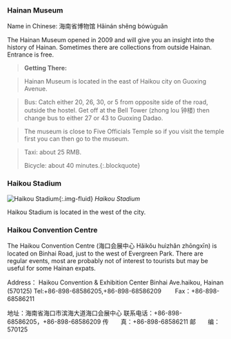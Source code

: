 
### Hainan Museum


Name in Chinese: 海南省博物馆 Hǎinán shěng bówùguǎn

The Hainan Museum opened in 2009 and will give you an insight into the history of Hainan. Sometimes there are collections from outside Hainan. Entrance is free.

> **Getting There:**

> Hainan Museum is located in the east of Haikou city on Guoxing Avenue.

> Bus: Catch either 20, 26, 30, or 5 from opposite side of the road, outside the hostel. Get off at the Bell Tower (zhong lou 钟楼) then change bus to either 27 or 43 to Guoxing Dadao.

> The museum is close to Five Officials Temple so if you visit the temple first you can then go to the museum.

> Taxi: about 25 RMB.
>
> Bicycle: about 40 minutes.{:.blockquote}

### Haikou Stadium

![Haikou Stadium](https://res.cloudinary.com/dfjb9p5ri/image/upload/v1619528824/haikou/public-buildings/haikou-stadium.jpg){:.img-fluid}
*Haikou Stadium*

Haikou Stadium is located in the west of the city.


### Haikou Convention Centre

The Haikou Convention Centre (海口会展中心 Hǎikǒu huìzhǎn zhōngxīn) is located on Binhai Road, just to the west of Evergreen Park. There are regular events, most are probably not of interest to tourists but may be useful for some Hainan expats.

Address： Haikou Convention & Exhibition Center Binhai Ave.haikou,
Hainan (570125)
Tel:+86-898-68586205,+86-898-68586209 　　Fax：+86-898-68586211

地址：海南省海口市滨海大道海口会展中心
联系电话：+86-898-68586205，+86-898-68586209
传　　真：+86-898-68586211
邮　　编：570125

